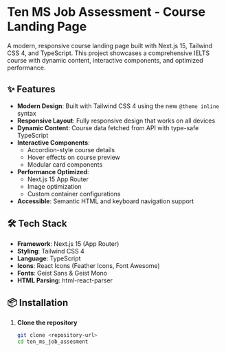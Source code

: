 # Ten MS Job Assessment - Course Landing Page

A modern, responsive course landing page built with Next.js 15, Tailwind CSS 4, and TypeScript. This project showcases a comprehensive IELTS course with dynamic content, interactive components, and optimized performance.

## ✨ Features

-   **Modern Design**: Built with Tailwind CSS 4 using the new `@theme inline` syntax
-   **Responsive Layout**: Fully responsive design that works on all devices
-   **Dynamic Content**: Course data fetched from API with type-safe TypeScript
-   **Interactive Components**:
    -   Accordion-style course details
    -   Hover effects on course preview
    -   Modular card components
-   **Performance Optimized**:
    -   Next.js 15 App Router
    -   Image optimization
    -   Custom container configurations
-   **Accessible**: Semantic HTML and keyboard navigation support

## 🛠️ Tech Stack

-   **Framework**: Next.js 15 (App Router)
-   **Styling**: Tailwind CSS 4
-   **Language**: TypeScript
-   **Icons**: React Icons (Feather Icons, Font Awesome)
-   **Fonts**: Geist Sans & Geist Mono
-   **HTML Parsing**: html-react-parser

## 📦 Installation

1. **Clone the repository**
    ```bash
    git clone <repository-url>
    cd ten_ms_job_assesment
    ```
